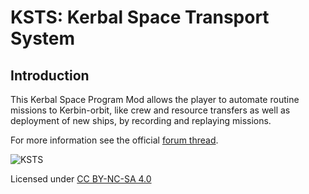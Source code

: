 # KSTS: Kerbal Space Transport System

## Introduction

This Kerbal Space Program Mod allows the player to automate routine missions to Kerbin-orbit, like crew and resource transfers as well as deployment of new ships, by recording and replaying missions.

For more information see the official [forum thread](http://forum.kerbalspaceprogram.com/index.php?/topic/TO-BE-DEFINED/).

![KSTS](http://i.imgur.com/fb57izT.png)

Licensed under [CC BY-NC-SA 4.0](https://creativecommons.org/licenses/by-nc-sa/4.0)
